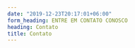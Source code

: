 ```yaml
---
date: "2019-12-23T20:17:01+06:00"
form_heading: ENTRE EM CONTATO CONOSCO
heading: Contato
title: Contato
---
```


